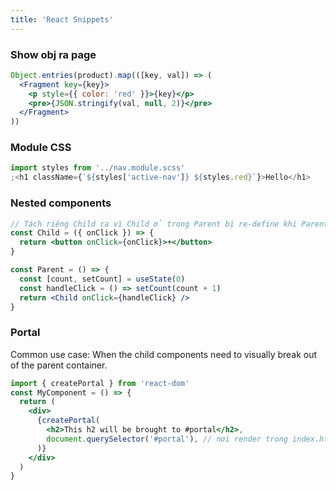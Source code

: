 ```yaml
---
title: 'React Snippets'
---
```


### Show obj ra page

```jsx
Object.entries(product).map(([key, val]) => (
  <Fragment key={key}>
    <p style={{ color: 'red' }}>{key}</p>
    <pre>{JSON.stringify(val, null, 2)}</pre>
  </Fragment>
))
```

### Module CSS

```jsx
import styles from '../nav.module.scss'
;<h1 className={`${styles['active-nav']} ${styles.red}`}>Hello</h1>
```

### Nested components

```jsx
// Tách riêng Child ra vì Child ở trong Parent bị re-define khi Parent re-render
const Child = ({ onClick }) => {
  return <button onClick={onClick}>+</button>
}

const Parent = () => {
  const [count, setCount] = useState(0)
  const handleClick = () => setCount(count + 1)
  return <Child onClick={handleClick} />
}
```

### Portal

Common use case: When the child components need to visually break out of the parent container.

```jsx
import { createPortal } from 'react-dom'
const MyComponent = () => {
  return (
    <div>
      {createPortal(
        <h2>This h2 will be brought to #portal</h2>,
        document.querySelector('#portal'), // nơi render trong index.html
      )}
    </div>
  )
}
```
